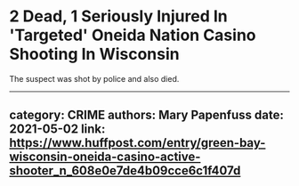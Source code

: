 # 2 Dead, 1 Seriously Injured In 'Targeted' Oneida Nation Casino Shooting In Wisconsin

The suspect was shot by police and also died.

---
category: CRIME
authors: Mary Papenfuss
date: 2021-05-02
link: https://www.huffpost.com/entry/green-bay-wisconsin-oneida-casino-active-shooter_n_608e0e7de4b09cce6c1f407d
---

